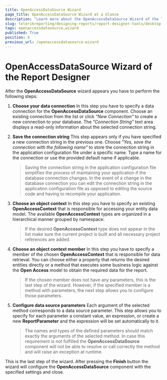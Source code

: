 ```yaml
---
title: OpenAccessDataSource Wizard
page_title: OpenAccessDataSource Wizard at a Glance
description: "Learn more about the OpenAccessDataSource Wizard of the Telerik Reporting Desktop Designers and how to configure the OpenAccessDataSource properties with it."
slug: telerikreporting/designing-reports/report-designer-tools/desktop-designers/tools/data-source-wizards/openaccessdatasource-wizard
tags: openaccessdatasource,wizard
published: True
position: 6
previous_url: /openaccessdatasource-wizard
---
```


# OpenAccessDataSource Wizard of the Report Designer

After the __OpenAccessDataSource__ wizard appears you have to perform the following steps:

1. __Choose your data connection__ In this step you have to specify a data connection for the __OpenAccessDataSource__ component. Choose an existing connection from the list or click *"New Connection"* to create a new connection to your database. The *"Connection String"* text area displays a read-only information about the selected connection string.

1. __Save the connection string__ This step appears only if you have specified a new connection string in the previous one. Choose *"Yes, save the connection with the following name"* to store the connection string in the application configuration file under a specific name. Type a name for the connection or use the provided default name if applicable.

	> Saving the connection string in the application configuration file simplifies the process of maintaining your application if the database connection changes. In the event of a change in the database connection you can edit the connection string in the application configuration file as opposed to editing the source code and having to recompile your application.

1. __Choose an object context__ In this step you have to specify an existing __OpenAccessContext__ that is responsible for accessing your entity data model. The available __OpenAccessContext__ types are organized in a hierarchical manner grouped by namespace:

	> If the desired __OpenAccessContext__ type does not appear in the list make sure the current project is built and all necessary project references are added.

1. __Choose an object context member__ In this step you have to specify a member of the chosen __OpenAccessContext__ that is responsible for data retrieval. You can choose either a property that returns the desired entities directly or a method that executes some business logic against the __Open Access__ model to obtain the required data for the report.

	> If the chosen member does not have any parameters, this is the last step of the wizard. However, if the specified member is a method with parameters, the next step allows you to configure those parameters.

1. __Configure data source parameters__ Each argument of the selected method corresponds to a data source parameter. This step allows you to specify for each parameter a constant value, an expression, or create a new __ReportParameter__ and the expression will be set automatically to it.

	> The names and types of the defined parameters should match exactly the arguments of the selected method. In case this requirement is not fulfilled the  __OpenAccessDataSource__ component will not be able to resolve or call correctly the method and will raise an exception at runtime.

This is the last step of the wizard. After pressing the __Finish__ button the wizard will configure the __OpenAccessDataSource__ component with the specified settings and close.
